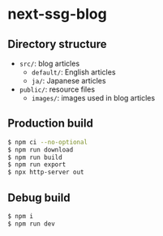 # next-ssg-blog


## Directory structure

- `src/`: blog articles
  - `default/`: English articles
  - `ja/`: Japanese articles
- `public/`: resource files
  - `images/`: images used in blog articles

## Production build

```sh
$ npm ci --no-optional
$ npm run download
$ npm run build
$ npm run export
$ npx http-server out
```

## Debug build

```sh
$ npm i
$ npm run dev
```
